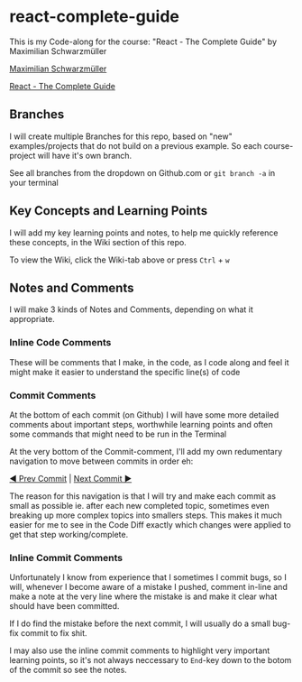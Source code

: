 # react-complete-guide

This is my Code-along for the course: "React - The Complete Guide" by Maximilian Schwarzmüller

[Maximilian Schwarzmüller](https://www.udemy.com/user/maximilian-schwarzmuller/)

[React - The Complete Guide](https://www.udemy.com/share/101Wby3@cZP9jCgJUd4-V0Pf7NYvNRXdTTm5slsJz8BkjtkJ49o7Wkg2JQWKUJdOkOrkDP5e/)

## Branches

I will create multiple Branches for this repo, based on "new" examples/projects that do not build on a previous example. So each course-project will have it's own branch.

See all branches from the dropdown on Github.com or `git branch -a` in your terminal

## Key Concepts and Learning Points

I will add my key learning points and notes, to help me quickly reference these concepts, in the Wiki section of this repo.

To view the Wiki, click the Wiki-tab above or press `Ctrl` + `w`

## Notes and Comments

I will make 3 kinds of Notes and Comments, depending on what it appropriate.

### Inline Code Comments

These will be comments that I make, in the code, as I code along and feel it might make it easier to understand the specific line(s) of code

### Commit Comments

At the bottom of each commit (on Github) I will have some more detailed comments about important steps, worthwhile learning points and often some commands that might need to be run in the Terminal

At the very bottom of the Commit-comment, I'll add my own redumentary navigation to move between commits in order eh:

[◀️ Prev Commit]() | [Next Commit ▶️]()

The reason for this navigation is that I will try and make each commit as small as possible ie. after each new completed topic, sometimes even breaking up more complex topics into smallers steps. This makes it much easier for me to see in the Code Diff exactly which changes were applied to get that step working/complete.

### Inline Commit Comments

Unfortunately I know from experience that I sometimes I commit bugs, so I will, whenever I become aware of a mistake I pushed, comment in-line and make a note at the very line where the mistake is and make it clear what should have been committed.

If I do find the mistake before the next commit, I will usually do a small bug-fix commit to fix shit.

I may also use the inline commit comments to highlight very important learning points, so it's not always neccessary to `End`-key down to the botom of the commit so see the notes.
